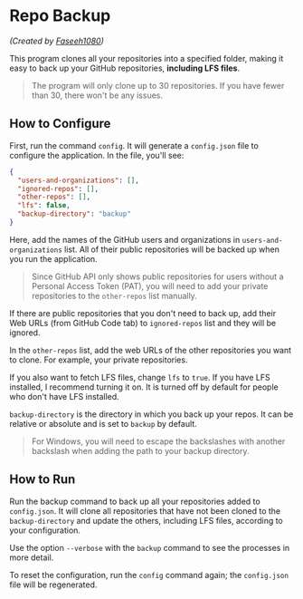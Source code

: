 # Repo Backup

_(Created by [Faseeh1080](https://github.com/Faseeh1080))_

This program clones all your repositories into a specified folder, making it easy to back up your GitHub repositories, **including LFS files**.

> The program will only clone up to 30 repositories. If you have fewer than 30, there won't be any issues.

## How to Configure

First, run the command `config`. It will generate a `config.json` file to configure the application. In the file, you'll see:

```json
{
  "users-and-organizations": [],
  "ignored-repos": [],
  "other-repos": [],
  "lfs": false,
  "backup-directory": "backup"
}
```

Here, add the names of the GitHub users and organizations in `users-and-organizations` list. All of their public repositories will be backed up when you run the application.

> Since GitHub API only shows public repositories for users without a Personal Access Token (PAT), you will need to add your private repositories to the `other-repos` list manually.

If there are public repositories that you don't need to back up, add their Web URLs (from GitHub Code tab) to `ignored-repos` list and they will be ignored.

In the `other-repos` list, add the web URLs of the other repositories you want to clone. For example, your private repositories.

If you also want to fetch LFS files, change `lfs` to `true`. If you have LFS installed, I recommend turning it on. It is turned off by default for people who don't have LFS installed.

`backup-directory` is the directory in which you back up your repos. It can be relative or absolute and is set to `backup` by default.

> For Windows, you will need to escape the backslashes with another backslash when adding the path to your backup directory.

## How to Run

Run the backup command to back up all your repositories added to `config.json`. It will clone all repositories that have not been cloned to the `backup-directory` and update the others, including LFS files, according to your configuration.

Use the option `--verbose` with the `backup` command to see the processes in more detail.

To reset the configuration, run the `config` command again; the `config.json` file will be regenerated.
